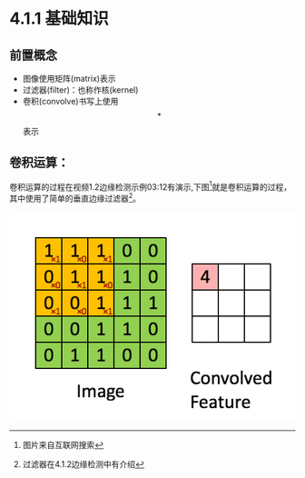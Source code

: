 # 4.1.1 基础知识

## 前置概念

* 图像使用矩阵\(matrix\)表示
* 过滤器\(filter\)：也称作核\(kernel\)
* 卷积\(convolve\)书写上使用$$*$$表示

## 卷积运算：

卷积运算的过程在视频1.2边缘检测示例03:12有演示,下图[^1]就是卷积运算的过程，其中使用了简单的垂直边缘过滤器[^2]。

![](/assets/convolve.gif)

[^1]: 图片来自互联网搜索

[^2]: 过滤器在4.1.2边缘检测中有介绍


